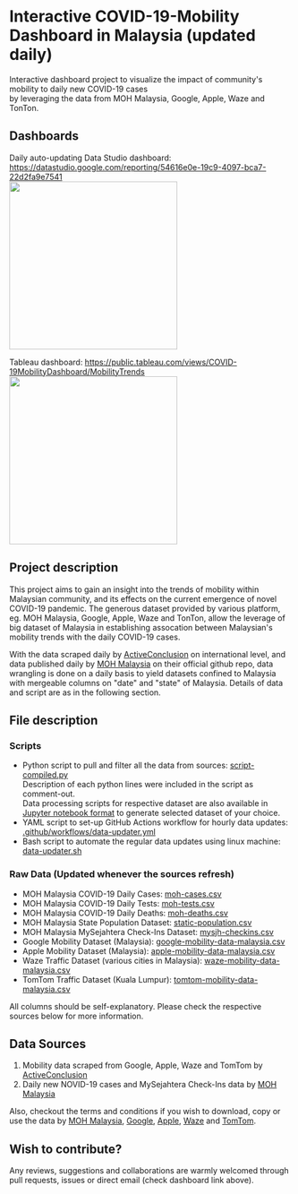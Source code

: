 # Interactive COVID-19-Mobility Dashboard in Malaysia (updated daily)
Interactive dashboard project to visualize the impact of community's mobility to daily new COVID-19 cases  
by leveraging the data from MOH Malaysia, Google, Apple, Waze and TonTon.  

## Dashboards
Daily auto-updating Data Studio dashboard: https://datastudio.google.com/reporting/54616e0e-19c9-4097-bca7-22d2fa9e7541  
<img src="https://user-images.githubusercontent.com/66625723/133224791-a8d74ede-1ea8-49dc-a9a3-3deed32c797d.png" height="300">  
  
Tableau dashboard: https://public.tableau.com/views/COVID-19MobilityDashboard/MobilityTrends  
<img src="https://user-images.githubusercontent.com/66625723/133225130-1f839c61-7c67-4b68-ba8c-ddfbd45e8fb2.png" height="300">  

## Project description
This project aims to gain an insight into the trends of mobility within Malaysian community, and its effects on the current emergence of novel COVID-19 pandemic. The generous dataset provided by various platform, eg. MOH Malaysia, Google, Apple, Waze and TonTon, allow the leverage of big dataset of Malaysia in establishing assocation between Malaysian's mobility trends with the daily COVID-19 cases.  

With the data scraped daily by [ActiveConclusion](https://github.com/ActiveConclusion/COVID19_mobility) on international level, and data published daily by [MOH Malaysia](https://github.com/MoH-Malaysia/covid19-public) on their official github repo, data wrangling is done on a daily basis to yield datasets confined to Malaysia with mergeable columns on "date" and "state" of Malaysia. Details of data and script are as in the following section.

## File description
### Scripts
- Python script to pull and filter all the data from sources: [script-compiled.py](https://github.com/DicksonC96/Covid-Mobility-Malaysia/blob/master/script-compiled.py)  
Description of each python lines were included in the script as comment-out.  
Data processing scripts for respective dataset are also available in [Jupyter notebook format](https://github.com/DicksonC96/Covid-Mobility-Malaysia/tree/master/notebooks) to generate selected dataset of your choice.  
- YAML script to set-up GitHub Actions workflow for hourly data updates: [.github/workflows/data-updater.yml](https://github.com/DicksonC96/Covid-Mobility-Malaysia/blob/master/.github/workflows/data-updater.yml)  
- Bash script to automate the regular data updates using linux machine: [data-updater.sh](https://github.com/DicksonC96/Covid-Mobility-Malaysia/blob/master/data-updater.sh)  

### Raw Data (Updated whenever the sources refresh)
- MOH Malaysia COVID-19 Daily Cases: [moh-cases.csv](https://raw.githubusercontent.com/DicksonC96/Covid-Mobility-Malaysia/master/data/moh-cases.csv)  
- MOH Malaysia COVID-19 Daily Tests: [moh-tests.csv](https://raw.githubusercontent.com/DicksonC96/Covid-Mobility-Malaysia/master/data/moh-tests.csv)  
- MOH Malaysia COVID-19 Daily Deaths: [moh-deaths.csv](https://raw.githubusercontent.com/DicksonC96/Covid-Mobility-Malaysia/master/data/moh-deaths.csv)  
- MOH Malaysia State Population Dataset: [static-population.csv](https://raw.githubusercontent.com/DicksonC96/Covid-Mobility-Malaysia/master/data/static-population.csv)  
- MOH Malaysia MySejahtera Check-Ins Dataset: [mysjh-checkins.csv](https://raw.githubusercontent.com/DicksonC96/Covid-Mobility-Malaysia/master/data/mysjh-checkins.csv)  
- Google Mobility Dataset (Malaysia): [google-mobility-data-malaysia.csv](https://raw.githubusercontent.com/DicksonC96/Covid-Mobility-Malaysia/master/data/google-mobility-data-malaysia.csv)  
- Apple Mobility Dataset (Malaysia): [apple-mobility-data-malaysia.csv](https://raw.githubusercontent.com/DicksonC96/Covid-Mobility-Malaysia/master/data/apple-mobility-data-malaysia.csv)  
- Waze Traffic Dataset (various cities in Malaysia): [waze-mobility-data-malaysia.csv](https://raw.githubusercontent.com/DicksonC96/Covid-Mobility-Malaysia/master/data/waze-mobility-data-malaysia.csv)  
- TomTom Traffic Dataset (Kuala Lumpur): [tomtom-mobility-data-malaysia.csv](https://raw.githubusercontent.com/DicksonC96/Covid-Mobility-Malaysia/master/data/tomtom-mobility-data-malaysia.csv)  

All columns should be self-explanatory. Please check the respective sources below for more information.

## Data Sources
1. Mobility data scraped from Google, Apple, Waze and TomTom by [ActiveConclusion](https://github.com/ActiveConclusion/COVID19_mobility)  
2. Daily new NOVID-19 cases and MySejahtera Check-Ins data by [MOH Malaysia](https://github.com/MoH-Malaysia/covid19-public)  

Also, checkout the terms and conditions if you wish to download, copy or use the data by [MOH Malaysia](https://github.com/MoH-Malaysia/covid19-public), [Google](https://www.google.com/covid19/mobility/), [Apple](https://www.apple.com/covid19/mobility), [Waze](https://www.waze.com/covid19) and [TomTom](https://www.tomtom.com/en_gb/traffic-index).

## Wish to contribute?
Any reviews, suggestions and collaborations are warmly welcomed through pull requests, issues or direct email (check dashboard link above).
